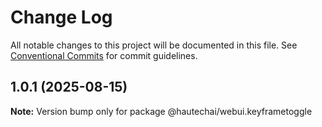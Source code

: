# Change Log

All notable changes to this project will be documented in this file.
See [Conventional Commits](https://conventionalcommits.org) for commit guidelines.

## 1.0.1 (2025-08-15)

**Note:** Version bump only for package @hautechai/webui.keyframetoggle
